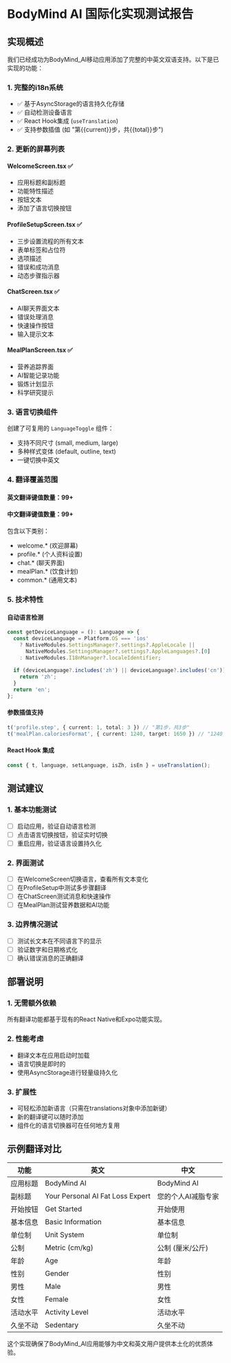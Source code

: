 # BodyMind AI 国际化实现测试报告

## 实现概述

我们已经成功为BodyMind_AI移动应用添加了完整的中英文双语支持。以下是已实现的功能：

### 1. 完整的i18n系统
- ✅ 基于AsyncStorage的语言持久化存储
- ✅ 自动检测设备语言
- ✅ React Hook集成 (`useTranslation`)
- ✅ 支持参数插值 (如 "第{{current}}步，共{{total}}步")

### 2. 更新的屏幕列表

#### WelcomeScreen.tsx ✅
- 应用标题和副标题
- 功能特性描述
- 按钮文本
- 添加了语言切换按钮

#### ProfileSetupScreen.tsx ✅
- 三步设置流程的所有文本
- 表单标签和占位符
- 选项描述
- 错误和成功消息
- 动态步骤指示器

#### ChatScreen.tsx ✅
- AI聊天界面文本
- 错误处理消息
- 快速操作按钮
- 输入提示文本

#### MealPlanScreen.tsx ✅
- 营养追踪界面
- AI智能记录功能
- 锻炼计划显示
- 科学研究提示

### 3. 语言切换组件
创建了可复用的 `LanguageToggle` 组件：
- 支持不同尺寸 (small, medium, large)
- 多种样式变体 (default, outline, text)
- 一键切换中英文

### 4. 翻译覆盖范围

#### 英文翻译键值数量：99+
#### 中文翻译键值数量：99+

包含以下类别：
- welcome.* (欢迎屏幕)
- profile.* (个人资料设置)
- chat.* (聊天界面)
- mealPlan.* (饮食计划)
- common.* (通用文本)

### 5. 技术特性

#### 自动语言检测
```typescript
const getDeviceLanguage = (): Language => {
  const deviceLanguage = Platform.OS === 'ios'
    ? NativeModules.SettingsManager?.settings?.AppleLocale || 
      NativeModules.SettingsManager?.settings?.AppleLanguages?.[0]
    : NativeModules.I18nManager?.localeIdentifier;
  
  if (deviceLanguage?.includes('zh') || deviceLanguage?.includes('cn')) {
    return 'zh';
  }
  return 'en';
};
```

#### 参数插值支持
```typescript
t('profile.step', { current: 1, total: 3 }) // "第1步，共3步"
t('mealPlan.caloriesFormat', { current: 1240, target: 1650 }) // "1240 / 1650 千卡"
```

#### React Hook 集成
```typescript
const { t, language, setLanguage, isZh, isEn } = useTranslation();
```

## 测试建议

### 1. 基本功能测试
- [ ] 启动应用，验证自动语言检测
- [ ] 点击语言切换按钮，验证实时切换
- [ ] 重启应用，验证语言设置持久化

### 2. 界面测试
- [ ] 在WelcomeScreen切换语言，查看所有文本变化
- [ ] 在ProfileSetup中测试多步骤翻译
- [ ] 在ChatScreen测试消息和快速操作
- [ ] 在MealPlan测试营养数据和AI功能

### 3. 边界情况测试
- [ ] 测试长文本在不同语言下的显示
- [ ] 验证数字和日期格式化
- [ ] 确认错误消息的正确翻译

## 部署说明

### 1. 无需额外依赖
所有翻译功能都基于现有的React Native和Expo功能实现。

### 2. 性能考虑
- 翻译文本在应用启动时加载
- 语言切换是即时的
- 使用AsyncStorage进行轻量级持久化

### 3. 扩展性
- 可轻松添加新语言（只需在translations对象中添加新键）
- 新的翻译键可以随时添加
- 组件化的语言切换器可在任何地方复用

## 示例翻译对比

| 功能 | 英文 | 中文 |
|------|------|------|
| 应用标题 | BodyMind AI | BodyMind AI |
| 副标题 | Your Personal AI Fat Loss Expert | 您的个人AI减脂专家 |
| 开始按钮 | Get Started | 开始使用 |
| 基本信息 | Basic Information | 基本信息 |
| 单位制 | Unit System | 单位制 |
| 公制 | Metric (cm/kg) | 公制 (厘米/公斤) |
| 年龄 | Age | 年龄 |
| 性别 | Gender | 性别 |
| 男性 | Male | 男性 |
| 女性 | Female | 女性 |
| 活动水平 | Activity Level | 活动水平 |
| 久坐不动 | Sedentary | 久坐不动 |

这个实现确保了BodyMind_AI应用能够为中文和英文用户提供本土化的优质体验。